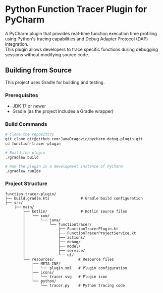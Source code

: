 # Python Function Tracer Plugin for PyCharm

A PyCharm plugin that provides real-time function execution time profiling using Python's tracing capabilities and Debug Adapter Protocol (DAP) integration. <br>
This plugin allows developers to trace specific functions during debugging sessions without modifying source code.

## Building from Source

This project uses Gradle for building and testing.

### Prerequisites

- JDK 17 or newer
- Gradle (as the project includes a Gradle wrapper)

### Build Commands

```bash
# Clone the repository
git clone git@github.com:JanaDragovic/pycharm-debug-plugin.git
cd function-tracer-plugin

# Build the plugin
./gradlew build

# Run the plugin in a development instance of PyCharm
./gradlew runIde

```

### Project Structure

```
function-tracer-plugin/
├── build.gradle.kts              # Gradle build configuration
├── src/
    ├── main/
        ├── kotlin/               # Kotlin source files
        │   └── com/
        │       └── jana/
        │           └── functiontracer/
        │               ├── FunctionTracerPlugin.kt
        │               ├── FunctionTracerProjectService.kt
        │               ├── actions/
        │               ├── debug/
        │               ├── model/
        │               ├── service/
        │               └── ui/
        └── resources/           # Resource files
            ├── META-INF/
            │   └── plugin.xml   # Plugin configuration
            ├── icons/
            │   └── tracer.svg   # Plugin icon
            └── python/
                └── tracer.py    # Python tracing code
```
